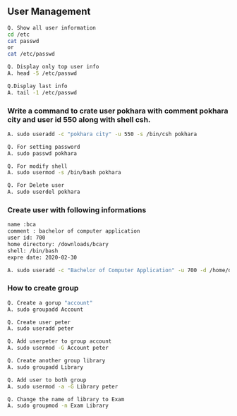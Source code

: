 ## User Management

```sh
Q. Show all user information
cd /etc
cat passwd
or
cat /etc/passwd

Q. Display only top user info
A. head -5 /etc/passwd

Q.Display last info
A. tail -1 /etc/passwd

```

### Write a command to crate user pokhara with comment pokhara city and user id 550 along with shell csh.

```sh
A. sudo useradd -c "pokhara city" -u 550 -s /bin/csh pokhara

Q. For setting password
A. sudo passwd pokhara

Q. For modify shell
A. sudo usermod -s /bin/bash pokhara

Q. For Delete user
A. sudo userdel pokhara
```

### Create user with following informations

```sh
name :bca
comment : bachelor of computer application
user id: 700
home directory: /downloads/bcary
shell: /bin/bash
expre date: 2020-02-30

A. sudo useradd -c "Bachelor of Computer Application" -u 700 -d /home/debid/Downloads/bca -s /bin/bash -e 2020-02-30 bca
```

### How to create group

```sh
Q. Create a gorup "account"
A. sudo groupadd Account

Q. Create user peter
A. sudo useradd peter

Q. Add userpeter to group account
A. sudo usermod -G Account peter

Q. Create another group library
A. sudo groupadd Library

Q. Add user to both group
A. sudo usermod -a -G Library peter

Q. Change the name of library to Exam
A. sudo groupmod -n Exam Library

```

